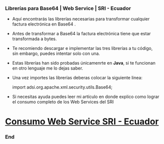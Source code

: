 ### Librerías para Base64 | Web Service | SRI - Ecuador

- Aquí encontrarás las librerías necesarias para transformar cualquier factura electrónica en Base64 .
- Antes de transformar a Base64 la factura electrónica tiene que estar transformada a bytes.
- Te recomiendo descargar e implementar las tres librerías a tu código, sin embargo, puedes intentar solo con una.
- Estas librerías han sido probadas únicamenrte en **Java**, si te funcionan en otro lenguaje me lo dejas saber.
- Una vez importes las librerías deberas colocar la siguiente linea:

    import adsi.org.apache.xml.security.utils.Base64;
    
- Si necesitas ayuda puedes leer mi artículo en donde explico como lograr el consumo completo de los Web Services del SRI 
# [Consumo Web Service SRI - Ecuador](https://www.tellocristian.com/2021/01/consumo-web-service-sri-ecuador.html "Consumo Web Service SRI - Ecuador")

### End

